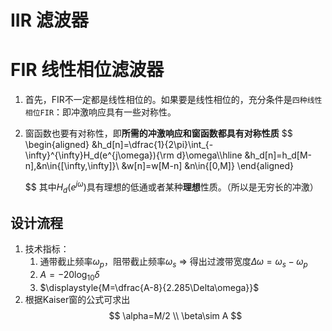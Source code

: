 # IIR 滤波器

# FIR 线性相位滤波器

1. 首先，FIR不一定都是线性相位的。如果要是线性相位的，充分条件是`四种线性相位FIR`：即冲激响应具有一些对称性。
2. 窗函数也要有对称性，即**所需的冲激响应和窗函数都具有对称性质**
   $$
   \begin{aligned}
   &h_d[n]=\dfrac{1}{2\pi}\int_{-\infty}^{\infty}H_d(e^{j\omega}){\rm d}\omega\\\hline
   &h_d[n]=h_d[M-n],&n\in{[\infty,\infty]}\\
   &w[n]=w[M-n]    &n\in{[0,M]}
   \end{aligned}

    $$
    其中$H_d(e^{j\omega})$具有理想的低通或者某种**理想**性质。（所以是无穷长的冲激）

## 设计流程
1. 技术指标：
   1. 通带截止频率$\omega_p$，阻带截止频率$\omega_s$ $\Rightarrow$ 得出过渡带宽度$\Delta \omega=\omega_s-\omega_p$
   2. $A = -20\log_{10}\delta$
   3. $\displaystyle{M=\dfrac{A-8}{2.285\Delta\omega}}$
2. 根据Kaiser窗的公式可求出
    $$
    \alpha=M/2
    \\
    \beta\sim A
    $$

